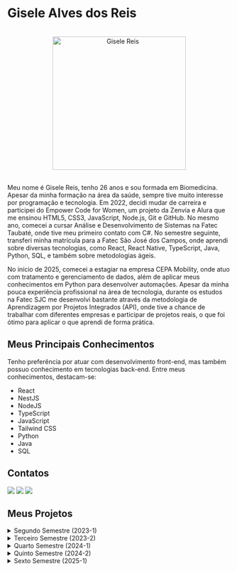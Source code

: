 # Gisele Alves dos Reis

<br>

<div align="center"> 
  <img src="https://github.com/user-attachments/assets/80ef22d1-c4d3-4509-a33e-a5cc2a2066a3" alt="Gisele Reis" width="300" height="300">  
</div>

<br>


Meu nome é Gisele Reis, tenho 26 anos e sou formada em Biomedicina. Apesar da minha formação na área da saúde, sempre tive muito interesse por programação e tecnologia. Em 2022, decidi mudar de carreira e participei do Empower Code for Women, um projeto da Zenvia e Alura que me ensinou HTML5, CSS3, JavaScript, Node.js, Git e GitHub. No mesmo ano, comecei a cursar Análise e Desenvolvimento de Sistemas na Fatec Taubaté, onde tive meu primeiro contato com C#. No semestre seguinte, transferi minha matrícula para a Fatec São José dos Campos, onde aprendi sobre diversas tecnologias, como React, React Native, TypeScript, Java, Python, SQL, e também sobre metodologias ágeis.

No início de 2025, comecei a estagiar na empresa CEPA Mobility, onde atuo com tratamento e gerenciamento de dados, além de aplicar meus conhecimentos em Python para desenvolver automações. Apesar da minha pouca experiência profissional na área de tecnologia, durante os estudos na Fatec SJC me desenvolvi bastante através da metodologia de Aprendizagem por Projetos Integrados (API), onde tive a chance de trabalhar com diferentes empresas e participar de projetos reais, o que foi ótimo para aplicar o que aprendi de forma prática.


## Meus Principais Conhecimentos

Tenho preferência por atuar com desenvolvimento front-end, mas também possuo conhecimento em tecnologias back-end. Entre meus conhecimentos, destacam-se:

* React
* NestJS
* NodeJS
* TypeScript
* JavaScript
* Tailwind CSS
* Python
* Java
* SQL


## Contatos

[<img src = "https://img.shields.io/badge/Gmail-D14836?style=for-the-badge&logo=gmail&logoColor=white" />](mailto:giselealvesdosreis@gmail.com)
[<img src = "https://img.shields.io/badge/github-black.svg?&style=for-the-badge&logo=github&logoColor=white" />](https://github.com/gisele-reis)
[<img src= "https://img.shields.io/badge/linkedin-%230077B5.svg?&style=for-the-badge&logo=linkedin&logoColor=white" />](https://www.linkedin.com/in/giselealvesreis/)


## Meus Projetos

<details>
  
  <summary>Segundo Semestre (2023-1)</summary>

  ### Projeto do segundo semestre: WeClass
  
  [GitHub do Projeto](https://github.com/apiFatec/API-2-Semestre-Bertoti?tab=readme-ov-file#solu%C3%A7%C3%A3o-de-proposta)

  **Professores Reponsáveis:** M2: Cláudio Etelvino P2: Giuliano Bertoti

  **Empresa Parceira:** Fatec São José dos Campos. Os requisitos foram apresentados pelo professor Giuliano Bertoti, que assumiu o papel de cliente final. <br>
  **Área de Atuação:** Educação superior tecnológica.

  <h3>Desafio Proposto</h3>
  
  O professor enfrentava um problema no gerenciamento de turmas e alunos nas atividades escolares. O portal disponibilizado era limitado e instável, tornando desafiador para o professor acompanhar o desempenho dos alunos de forma eficiente, afetando a organização e o acompanhamento do ensino. O desafio proposto envolvia a necessidade de disponibilizar ao professor um aplicativo desktop em Java, que permitisse o gerenciamento eficiente das turmas e alunos de uma escola.

  <h3>Solução</h3>
  
  Como solução para o problema, foi acordado com o cliente que minha equipe desenvolveria o WeClass, um aplicativo de uso exclusivo do docente, no qual ele poderia criar tarefas, controlar as entregas e monitorar o desempenho da turma e dos alunos.
  
  **Tecnologias utilizadas:**
  
  * MySQL: Banco de dados relacional utilizado para armazenar informações de turmas, alunos e tarefas.
  * Java: Linguagem de programação base do projeto, utilizada para desenvolver toda a lógica de funcionamento do sistema.
  * JavaFX: Framework utilizado para criar a interface gráfica do usuário (GUI) do aplicativo.
  * JavaFX Scene Builder: Ferramenta para construção das telas de forma visual, facilitando a montagem do design e a organização dos componentes da interface.
  
  <h3>Contribuições pessoais:</h3>
  
  Neste projeto, atuei como desenvolvedora e fui responsável pela criação da tela principal, utilizando o Scene Builder para implementar o design elaborado no Figma. Além disso, exercitei bastante meus conhecimentos sobre Java e programação orientada a objetos atuando no desenvolvimento da classe Aluno e seus métodos. Também criei a lógica e a parte visual da barra de progresso para exibir o desempenho dos alunos.
  
  **Hard Skills:**
  
  Durante o desenvolvimento desse projeto, exercitei as seguintes hard skills:
  
  * MySQL: Intermediário – Realizei consultas e manipulação de registros.
  * Java: Intermediário – Fui capaz de desenvolver a lógica do sistema e criar funcionalidades específicas.
  * JavaFX: Intermediário – Consegui criar interfaces e integrá-las à lógica do programa.
  * JavaFX Scene Builder: Avançado – Criei telas complexas com agilidade, respeitando o design previamente definido.
  
  **Soft Skills:**
  
  Durante o projeto, desenvolvi e exercitei as seguintes soft skills:

  * Adaptabilidade: Por ser meu primeiro projeto API, precisei me ajustar rapidamente ao processo e ferramentas utilizadas pela equipe.
  * Resiliência: Enfrentei desafios para me adaptar ao ritmo de trabalho do grupo e superar dificuldades técnicas, mantendo a motivação e o foco.
  * Trabalho em equipe: Atuei de forma colaborativa, respeitando o espaço e as ideias dos colegas, o que foi essencial para o sucesso do projeto.
  * Comunicação: Como eu me integrei a uma equipe que já tinha um ritmo próprio, precisei me comunicar claramente para evitar mal-entendidos e alinhar expectativas.

</details>

<details>
  
  <summary>Terceiro Semestre (2023-2)</summary>

  ### Projeto do terceiro semestre: Bermuda
  
  [GitHub do Projeto](https://github.com/apiFatec/API-3-Semestre-Ionic) 

  **Professores Reponsáveis:** M2: Cláudio Etelvino P2: Fernando Masanori
  
  **Empresa Parceira:** Ionic Health. <br>
  **Área de Atuação:** Tecnologia para saúde, viabiliza a assistência médica por meio de tecnologias de automação e integração, fornecendo soluções de tecnologias remotas e de relatórios para a área da saúde.

  <h3>Desafio Proposto</h3>

  A Ionic Health apresentava dificuldades para rastrear e gerenciar suas atividades de forma eficiente e, portanto, precisava de uma plataforma que organizasse e documentasse os processos regulatórios da empresa. O desafio proposto envolvia a necessidade de disponibilizar uma plataforma web unificada que permitisse à empresa gerenciar, monitorar e documentar cada etapa de seus processos regulatórios.

  <h3>Solução</h3>
  
  Como solução, a equipe desenvolveu uma interface de usuário intuitiva e amigável, oferecendo fácil navegação pela plataforma e permitindo aos usuários gerenciar todos os seus processos regulatórios, monitorá-los em tempo real, documentar todas as etapas desses processos, acompanhar os prazos e gerar relatórios detalhados.
  
  **Tecnologias utilizadas:**

  * PostgreSQL: Banco de dados relacional para armazenar as informações dos processos e tarefas.
  * TypeScript: Linguagem utilizada para adicionar tipagem estática ao JavaScript, garantindo maior segurança e organização no código.
  * JavaScript: Base para a lógica do front e back-end.
  * NestJS: Framework para desenvolver o back-end da aplicação, organizando a lógica de negócio e garantindo uma API eficiente.
  * React: utilizado para o desenvolvimento das interfaces de usuário da plataforma.
  * TailwindCSS: Biblioteca de estilos utilizada para agilizar a construção de componentes visuais e garantir uma interface moderna e responsiva.
 
  <h3>Contribuições pessoais:</h3>

  Neste projeto, atuei como desenvolvedora e fui responsável pela criação do formulário de cadastro de processos e tarefas, assim como a tela inicial (Home), onde implementei uma listagem de cards para cada processo, organizando-os por classificação (Aguardando, Em progresso e Finalizado). Utilizei React e TailwindCSS para criar uma interface consistente e funcional, o que melhorou a navegação e organização das tarefas.
 
  **Hard Skills:**
  
  Durante o desenvolvimento desse projeto, exercitei as seguintes hard skills:
  
  * React: Avançado – Criação de componentes customizados e reutilizáveis e interfaces dinâmicas.
  * TailwindCSS: Avançado – Desenvolvi interfaces consistentes e responsivas com eficiência.
  * TypeScript: Avançado – Implementação de tipagem para evitar erros comuns e garantir melhor organização.
  * JavaScript: Avançado – Desenvolvimento da lógica de front e back-end com boa performance.
  * NestJS: Básico – Implementação de rotas e regras de negócio no back-end.
  * PostgreSQL: Intermediário – Criação de tabelas e consultas para armazenar dados de processos e tarefas.
  
  **Soft Skills:**

  Uma situação marcante no projeto envolveu gestão de conflitos. Durante uma reunião, o scrum master sugeriu a remoção de um membro da equipe devido à baixa produtividade, e nós precisávamos nos posicionar a respeito. Essa situação exigiu uma série de habilidades interpessoais fundamentais, como:

  * Comunicação assertiva: Contribuí para a discussão expressando meu ponto de vista de forma clara e respeitosa, garantindo que diferentes perspectivas fossem consideradas.
  * Empatia: Busquei compreender as possíveis dificuldades enfrentadas pelo colega antes de tomar uma posição definitiva.
  * Ética profissional: Analisei a situação de maneira justa, considerando tanto o impacto no projeto quanto o lado do colega, para que a decisão fosse responsável e equilibrada.

</details>

<details>
  <summary>Quarto Semestre (2024-1)</summary>

  ### Projeto do quarto semestre: Orca
  
  [GitHub do Projeto](https://github.com/MirageGroup/API_MirageGroup_4sem) 

  **Professores Reponsáveis:** M2: Fabiano Sabha P2: Juliana Pasquini
  
  **Empresa Parceira:** SIATT <br>
  **Área de Atuação:** Integração de sistemas de alto teor tecnológico, fornecendo soluções para demandas dos setores de defesa e aeroespacial.

  <h3>Desafio Proposto</h3>

  A empresa precisava lidar com equipes cada vez maiores no contexto pós-pandemia e apresentava dificuldades para coordenar o agendamento de reuniões. A falta de uma plataforma unificada para o gerenciamento das reuniões resultava em desorganização e tempo excessivo gasto em processos manuais. O desafio proposto foi desenvolver um portal que solucionasse os problemas de coordenação e agendamento de reuniões levando em consideração diferentes times, formatos (presencial, online, hibrido) e disponibilidades.

  <h3>Solução</h3>
  
  A proposta de solução foi o desenvolvimento de um portal web intuitivo e funcional, capaz de agendar reuniões de diferentes categorias e em diferentes níveis de permissão, automatizando o processo e reduzindo o tempo gasto na atividade. Além disso, o portal oferece um formulário pré-preenchido para as atas, permitindo que os participantes registrem facilmente os pontos discutidos e as decisões tomadas durante o encontro.
  
  **Tecnologias utilizadas:**

  * React: Desenvolvimento da interface do usuário, garantindo interatividade e fluidez na navegação.
  * TailwindCSS: Estilização rápida e eficiente para garantir uma interface responsiva e consistente.
  * JavaScript: Implementação da lógica de interação na interface e integração com o backend.
  * NodeJS: Desenvolvimento do backend e manipulação das rotas.
  * MySQL: Banco de dados relacional para armazenar as informações das reuniões.
 
  
  <h3>Contribuições pessoais:</h3>

  Neste projeto, desenvolvi a sidebar, a tela de criação de reuniões e a funcionalidade de geração e impressão de atas, garantindo que todos os detalhes fossem registrados automaticamente. Utilizei a biblioteca `` react-to-print `` para possibilitar que o usuário imprimisse a ata ou a salvasse em formato pdf. A interação com o backend foi essencial para a coleta de dados de usuários e armazenamento das atas, o que me permitiu exercitar habilidades em MySQL. A responsividade também foi um ponto importante desse projeto, me dando a oportunidade de aperfeiçoar meus conhecimentos em React e TailwindCSS.
  
  **Hard Skills:**
  
  Durante o desenvolvimento desse projeto, exercitei as seguintes hard skills:

  * React: Avançado – Desenvolvimento de interfaces dinâmicas e integração com o backend.
  * TailwindCSS: Avançado – Criação de componentes estilizados e responsivos de forma eficiente.
  * JavaScript: Avançado – Implementação da lógica de interação e manipulação de dados na interface.
  * NodeJS: Básico - manipulação de rotas do backend para a comunicação com o frontend
  * MySQL: Intermediário – Realizei operações de CRUD para gerenciar os dados das reuniões e atas.
  
  **Soft Skills:**

  Durante o desenvolvimento deste projeto, enfrentamos um desafio significativo: muitos membros do grupo deixaram a equipe – alguns trocaram de faculdade, enquanto outros mudaram de grupo. Com poucos membros restantes, ficamos sobrecarregados tentando dar conta de todas as entregas. Ao final da primeira sprint, tomamos a decisão de encerrar o time e nos unir a outro grupo. Essa experiência exigiu o desenvolvimento de várias soft skills, como:

  * Resiliência: Lidei com a frustração de perder colegas e continuei focada nas minhas responsabilidades, mesmo em meio a incertezas.
  * Comunicação clara e assertiva: Tive que comunicar a situação de forma objetiva aos colegas para garantir uma transição organizada e sem conflitos.
  * Colaboração e integração: Ao nos juntarmos ao novo time, precisei me adaptar ao ritmo e aos processos deles para garantir que a união fosse produtiva.
  * Flexibilidade: tive que aprender a ser flexível para lidar com imprevistos no contexto de projetos.
  
</details>

<details>
  <summary>Quinto Semestre (2024-2)</summary>

  ### Projeto do quinto semestre: ClimaMonitor
  
  [GitHub do Projeto](https://github.com/MirageGroup/API_MirageGroup_5_Semestre) 

  **Professores Reponsáveis:** M2: Jean Costa P2: Gerson da Penha
  
  **Empresa Parceira:** Kersys. <br>
  **Área de Atuação:** Desenvolvimento de softwares de gestão para as áreas florestais e do agronegócio.

  <h3>Desafio Proposto</h3>
  
  O problema apresentado pelo cliente envolvia a dificuldade dos produtores rurais para monitorar as condições climáticas de suas áreas de cultivo e acompanhar as mudanças climáticas que afetavam diretamente a produtividade agrícola. O desafio consistia em desenvolver uma solução para monitoramento climático em áreas de cultivo, onde o cliente precisava visualizar informações sobre a variação de clima em tempo real, com notificações para condições extremas que poderiam afetar a lavoura.

  <h3>Solução</h3>

  A proposta de solução foi o desenvolvimento de um aplicativo mobile que permite aos usuários cadastrar seus pontos e acompanhar via gráficos a variação da pluviometria e da temperatura, emitindo notificações e alertas em caso de situações críticas.
  
  **Tecnologias utilizadas:**

  * Typescript: Desenvolvimento tanto do frontend quanto do backend.
  * React Native: Desenvolvimento do aplicativo mobile
  * NodeJS: Backend responsável pela lógica de negócio e integração com outros serviços.
  * Firebase: Armazenamento dos dados dos locais e cultivos.
  * Leaflet: Exibição de mapa interativo para seleção e visualização de locais.
  * MySQL: Armazenamento dos dados dos usuários.
  
  **Contribuições pessoais:**

  Atuei na criação da tela de cadastro de locais/cultivos e seus componentes, e na implementação de critérios para envio de notificações push em React Native, utilizando a biblioteca `` expo-notifications ``. Além disso, fui responsável pela criação do design e desenvolvimento da tela de perfil do usuário, onde utilizei a biblioteca `` expo-image-picker `` para permitir acesso ao sistema e selecionar imagens da biblioteca do celular, tudo isso me ajudou a exercitar minha criatividade e colocar em prática minhas habilidades usando React Native.
  
  **Hard Skills:**
  
  Durante o desenvolvimento desse projeto, exercitei as seguintes hard skills:

  * React Native: Básico - Experiência inicial com desenvolvimento mobile e criação de interfaces.
  * Typescript: Avançado - Organização de código no frontend e backend.
  * NodeJS: Básico - Lógica backend e manipulação de rotas para a comunicação com o frontend.
  * MySQL: Intermediário - Manipulação de dados de usuários por meio de operações CRUD.
  
  
  **Soft Skills:**

  Este foi meu primeiro projeto mobile, o que exigiu o desenvolvimento das seguintes soft skills:

  * Aprendizado rápido: Precisava entender e aplicar os conceitos novos de React Native de forma rápida para desenvolver a interface do aplicativo.
  * Gestão de tempo: Como estava lidando com tecnologias que ainda não dominava, precisei organizar meu tempo de forma eficiente para cumprir os prazos.
  * Resiliência: Enfrentei algumas dificuldades técnicas relacionadas ao envio de notificações push e precisei persistir na busca por soluções.
  * Proatividade: Tomei a iniciativa de sugerir melhorias nos critérios para as notificações e na estrutura do projeto.
  
  
</details>

<details>
  <summary>Sexto Semestre (2025-1)</summary>

  ### Projeto do sexto semestre: DOM Rock
  
  [GitHub do Projeto](https://github.com/MirageGroup/API_MirageGroup_6_Semestre) 

  **Professores Reponsáveis:** M2: Eduardo Sakaue P2: Walmir Duque
  
  **Empresa Parceira:** Dom Rock. <br>
  **Área de Atuação:** Fornecimento de tecnologia para alta produtividade e agilidade nas decisões operacionais e estratégicas das organizações através da combinação de algoritmos de inteligência artificial, modelos complexos e arquitetura de datalake.

  <h3>Desafio Proposto</h3>
  
  O problema apresentado pelo cliente envolvia a dificuldade enfrentada por cuidadores de pacientes com Alzheimer, muitas vezes sem formação ou preparo técnico, para lidar com situações imprevistas no dia a dia. O desafio consistia em apoiar esses cuidadores por meio de um assistente conversacional confiável, o que exigia uma forma estruturada de comparar e avaliar respostas geradas por diferentes modelos de linguagem (LLMs), garantindo qualidade, empatia e segurança na comunicação.

  <h3>Solução</h3>

  A proposta de solução foi o desenvolvimento de uma plataforma web que permite o envio simultâneo de prompts para dois LLMs, apresentando suas respostas lado a lado para que usuários possam avaliá-las e fornecer feedback humano estruturado. Essa plataforma contribui para a escolha e aprimoramento dos modelos mais adequados ao contexto sensível do cuidado com pacientes com Alzheimer.
  
  **Tecnologias utilizadas:**

  * Spring Boot (Java): Backend e lógica de negócios.
  * Vue.js (SPA): Interface do sistema com experiência fluida para o usuário.
  * Python: Scripts auxiliares e integração com ferramentas de IA.
  * Langchain: Intermediação de prompts e conexão com os LLMs.
  * Groq: Utilização de LLMs rápidos e de alto desempenho.
  * MongoDB: usado como banco vetorial para armazenar e indexar arquivos de suporte ao RAG.
  
  **Contribuições pessoais:**

  Atuei no desenvolvimento do front-end com Vue.js, colaborando na criação das páginas de envio de prompts, exibição das respostas dos modelos e interface de avaliação. Também participei da integração entre front-end e back-end, garantindo a correta comunicação com a API e a persistência dos dados.
  
  **Hard Skills:**
  
  Durante o desenvolvimento desse projeto, exercitei as seguintes hard skills:
  
  * Vue.js: Básico - Criação de interfaces dinâmicas e componentes reutilizáveis.
  * Java (Spring Boot): Intermediário - Consumo de APIs e entendimento do funcionamento do backend.
  * Integração API REST: Avançado - Comunicação entre frontend e backend.
  * Git/GitHub: Avançado - Trabalho colaborativo com versionamento de código.
  
  **Soft Skills:**

  Como iniciei um estágio no mesmo semestre, enfrentei desafios em relação à gestão de tempo e produtividade. Também foi meu primeiro projeto utilizando Vue.js, o que exigiu o desenvolvimento das seguintes soft skills:
  
  * Aprendizado contínuo: Domínio rápido de uma nova tecnologia para entregar as funcionalidades.
  * Equilíbrio entre trabalho e estudo: A experiência de conciliar o estágio com o projeto acadêmico me ensinou a estabelecer prioridades, negociar entregas de forma responsável e reconhecer meus limites para buscar apoio quando necessário.

</details>
